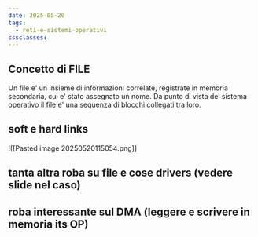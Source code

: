 ```yaml
---
date: 2025-05-20
tags:
  - reti-e-sistemi-operativi
cssclasses:
---
```

## Concetto di FILE
Un file e' un insieme di informazioni correlate, registrate in memoria secondaria, cui e' stato assegnato un nome.
Da punto di vista del sistema operativo il file e' una sequenza di blocchi collegati tra loro.

## soft e hard links
![[Pasted image 20250520115054.png]]
## tanta altra roba su file e cose drivers (vedere slide nel caso)

## roba interessante sul DMA (leggere e scrivere in memoria its OP)